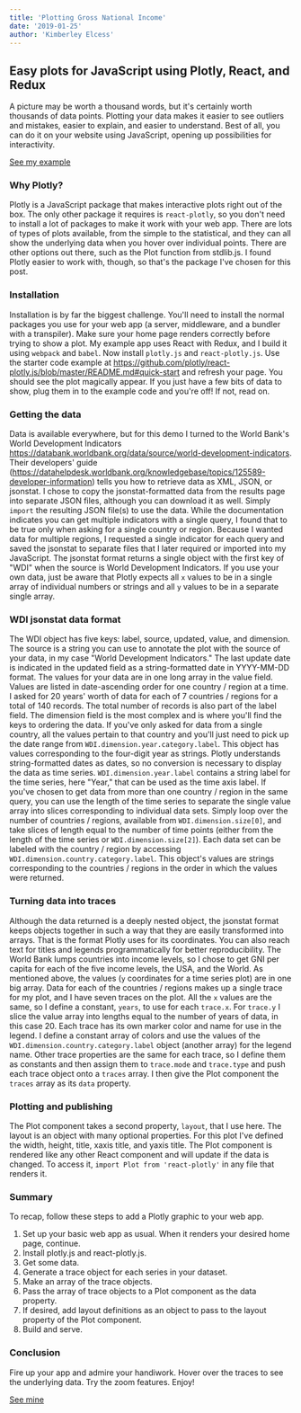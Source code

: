 ```yaml
---
title: 'Plotting Gross National Income'
date: '2019-01-25'
author: 'Kimberley Elcess'
---
```


## Easy plots for JavaScript using Plotly, React, and Redux

A picture may be worth a thousand words, but it's certainly worth thousands of data points. Plotting your data makes it easier to see outliers and mistakes, easier to explain, and easier to understand. Best of all, you can do it on your website using JavaScript, opening up possibilities for interactivity.

[See my example](../GNI)

### Why Plotly?

Plotly is a JavaScript package that makes interactive plots right out of the box. The only other package it requires is `react-plotly`, so you don't need to install a lot of packages to make it work with your web app. There are lots of types of plots available, from the simple to the statistical, and they can all show the underlying data when you hover over individual points. There are other options out there, such as the Plot function from stdlib.js. I found Plotly easier to work with, though, so that's the package I've chosen for this post.

### Installation

Installation is by far the biggest challenge. You'll need to install the normal packages you use for your web app (a server, middleware, and a bundler with a transpiler). Make sure your home page renders correctly before trying to show a plot. My example app uses React with Redux, and I build it using `webpack` and `babel`.
Now install `plotly.js` and `react-plotly.js`. Use the starter code example at https://github.com/plotly/react-plotly.js/blob/master/README.md#quick-start and refresh your page. You should see the plot magically appear. If you just have a few bits of data to show, plug them in to the example code and you're off! If not, read on.

### Getting the data

Data is available everywhere, but for this demo I turned to the World Bank's World Development Indicators https://databank.worldbank.org/data/source/world-development-indicators. Their developers' guide (https://datahelpdesk.worldbank.org/knowledgebase/topics/125589-developer-information) tells you how to retrieve data as XML, JSON, or jsonstat. I chose to copy the jsonstat-formatted data from the results page into separate JSON files, although you can download it as well. Simply `import` the resulting JSON file(s) to use the data.
While the documentation indicates you can get multiple indicators with a single query, I found that to be true only when asking for a single country or region. Because I wanted data for multiple regions, I requested a single indicator for each query and saved the jsonstat to separate files that I later required or imported into my JavaScript. The jsonstat format returns a single object with the first key of "WDI" when the source is World Development Indicators.
If you use your own data, just be aware that Plotly expects all `x` values to be in a single array of individual numbers or strings and all `y` values to be in a separate single array.

### WDI jsonstat data format

The WDI object has five keys: label, source, updated, value, and dimension. The source is a string you can use to annotate the plot with the source of your data, in my case "World Development Indicators." The last update date is indicated in the updated field as a string-formatted date in YYYY-MM-DD format. The values for your data are in one long array in the value field. Values are listed in date-ascending order for one country / region at a time. I asked for 20 years' worth of data for each of 7 countries / regions for a total of 140 records. The total number of records is also part of the label field.
The dimension field is the most complex and is where you'll find the keys to ordering the data. If you've only asked for data from a single country, all the values pertain to that country and you'll just need to pick up the date range from `WDI.dimension.year.category.label`. This object has values corresponding to the four-digit year as strings. Plotly understands string-formatted dates as dates, so no conversion is necessary to display the data as time series. `WDI.dimension.year.label` contains a string label for the time series, here "Year," that can be used as the time axis label.
If you've chosen to get data from more than one country / region in the same query, you can use the length of the time series to separate the single value array into slices corresponding to individual data sets. Simply loop over the number of countries / regions, available from `WDI.dimension.size[0]`, and take slices of length equal to the number of time points (either from the length of the time series or `WDI.dimension.size[2]`). Each data set can be labeled with the country / region by accessing `WDI.dimension.country.category.label`. This object's values are strings corresponding to the countries / regions in the order in which the values were returned.

### Turning data into traces

Although the data returned is a deeply nested object, the jsonstat format keeps objects together in such a way that they are easily transformed into arrays. That is the format Plotly uses for its coordinates. You can also reach text for titles and legends programmatically for better reproducibility.
The World Bank lumps countries into income levels, so I chose to get GNI per capita for each of the five income levels, the USA, and the World. As mentioned above, the values (`y` coordinates for a time series plot) are in one big array. Data for each of the countries / regions makes up a single trace for my plot, and I have seven traces on the plot. All the `x` values are the same, so I define a constant, `years`, to use for each `trace.x`. For `trace.y` I slice the value array into lengths equal to the number of years of data, in this case 20. Each trace has its own marker color and name for use in the legend. I define a constant array of colors and use the values of the `WDI.dimension.country.category.label` object (another array) for the legend name. Other trace properties are the same for each trace, so I define them as constants and then assign them to `trace.mode` and `trace.type` and push each trace object onto a `traces` array. I then give the Plot component the `traces` array as its `data` property.

### Plotting and publishing

The Plot component takes a second property, `layout`, that I use here. The layout is an object with many optional properties. For this plot I've defined the width, height, title, xaxis title, and yaxis title. The Plot component is rendered like any other React component and will update if the data is changed. To access it, `import Plot from 'react-plotly'` in any file that renders it.

### Summary

To recap, follow these steps to add a Plotly graphic to your web app.

1. Set up your basic web app as usual. When it renders your desired home page, continue.
2. Install plotly.js and react-plotly.js.
3. Get some data.
4. Generate a trace object for each series in your dataset.
5. Make an array of the trace objects.
6. Pass the array of trace objects to a Plot component as the data property.
7. If desired, add layout definitions as an object to pass to the layout property of the Plot component.
8. Build and serve.

### Conclusion

Fire up your app and admire your handiwork. Hover over the traces to see the underlying data. Try the zoom features. Enjoy!

[See mine](../GNI)
